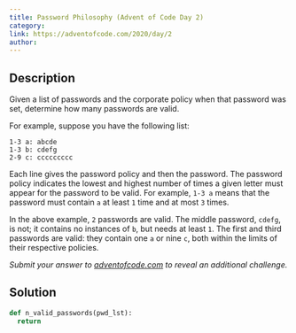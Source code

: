 ```yaml
---
title: Password Philosophy (Advent of Code Day 2)
category:
link: https://adventofcode.com/2020/day/2
author:
---
```


## Description

Given a list of passwords and the corporate policy when that password was set, determine how many passwords are valid.

For example, suppose you have the following list:

```
1-3 a: abcde
1-3 b: cdefg
2-9 c: ccccccccc
```

Each line gives the password policy and then the password. The password policy indicates the lowest and highest number of times a given letter must appear for the password to be valid. For example, `1-3 a` means that the password must contain `a` at least `1` time and at most `3` times.

In the above example, `2` passwords are valid. The middle password, `cdefg`, is not; it contains no instances of `b`, but needs at least `1`. The first and third passwords are valid: they contain one `a` or nine `c`, both within the limits of their respective policies.

*Submit your answer to [adventofcode.com](https://adventofcode.com/2020/day/2) to reveal an additional challenge.*

## Solution

```python
def n_valid_passwords(pwd_lst):
  return
```
